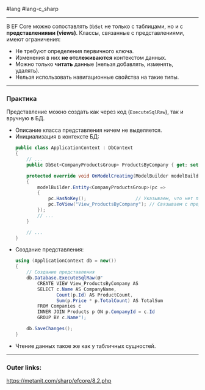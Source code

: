 #lang #lang-c_sharp 

---
В EF Core можно сопоставлять `DbSet` не только с таблицами, но и с **представлениями (views)**.
Классы, связанные с представлениями, имеют ограничения:
  - Не требуют определения первичного ключа.
  - Изменения в них **не отслеживаются** контекстом данных.
  - Можно только **читать** данные (нельзя добавлять, изменять, удалять).
  - Нельзя использовать навигационные свойства на такие типы.

---
### Практика
Представление можно создать как через код (`ExecuteSqlRaw`), так и вручную в БД.

- Описание класса представления ничем не выделяется.
- Инициализация в контексте БД:
	```csharp
	public class ApplicationContext : DbContext
	{
		// ...
	    public DbSet<CompanyProductsGroup> ProductsByCompany { get; set; } = null!;
	
	    protected override void OnModelCreating(ModelBuilder modelBuilder)
	    {
	        modelBuilder.Entity<CompanyProductsGroup>(pc =>
	        {
	            pc.HasNoKey();                  // Указываем, что нет первичного ключа
	            pc.ToView("View_ProductsByCompany"); // Связываем с представлением
	        });
	        // ...
	    }
	
		// ...
	}
	```
- Создание представления:
	```csharp
	using (ApplicationContext db = new())
	{
	    // Создание представления
	    db.Database.ExecuteSqlRaw(@"
	        CREATE VIEW View_ProductsByCompany AS 
	        SELECT c.Name AS CompanyName, 
	               Count(p.Id) AS ProductCount, 
	               Sum(p.Price * p.TotalCount) AS TotalSum
	        FROM Companies c
	        INNER JOIN Products p ON p.CompanyId = c.Id
	        GROUP BY c.Name");
	
	    db.SaveChanges();
	}
	```
- Чтение данных такое же как у табличных сущностей.

---
### Outer links:
https://metanit.com/sharp/efcore/8.2.php
